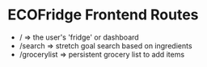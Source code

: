 # ECOFridge Frontend Routes

- /  => the user's 'fridge' or dashboard
- /search => stretch goal search based on ingredients
- /grocerylist => persistent grocery list to add items
